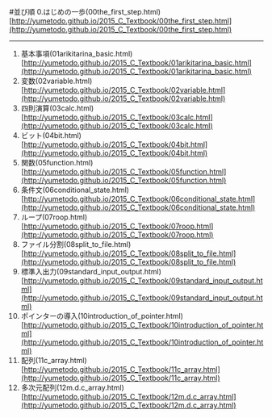 ﻿#並び順
0.はじめの一歩(00the_first_step.html)  
[http://yumetodo.github.io/2015_C_Textbook/00the_first_step.html](http://yumetodo.github.io/2015_C_Textbook/00the_first_step.html)

----

1. 基本事項(01arikitarina_basic.html)  
[http://yumetodo.github.io/2015_C_Textbook/01arikitarina_basic.html](http://yumetodo.github.io/2015_C_Textbook/01arikitarina_basic.html)  
2. 変数(02variable.html)  
[http://yumetodo.github.io/2015_C_Textbook/02variable.html](http://yumetodo.github.io/2015_C_Textbook/02variable.html)
3. 四則演算(03calc.html)  
[http://yumetodo.github.io/2015_C_Textbook/03calc.html](http://yumetodo.github.io/2015_C_Textbook/03calc.html)
4. ビット(04bit.html)  
[http://yumetodo.github.io/2015_C_Textbook/04bit.html](http://yumetodo.github.io/2015_C_Textbook/04bit.html)
5. 関数(05function.html)  
[http://yumetodo.github.io/2015_C_Textbook/05function.html](http://yumetodo.github.io/2015_C_Textbook/05function.html)
6. 条件文(06conditional_state.html)  
[http://yumetodo.github.io/2015_C_Textbook/06conditional_state.html](http://yumetodo.github.io/2015_C_Textbook/06conditional_state.html)
7. ループ(07roop.html)  
[http://yumetodo.github.io/2015_C_Textbook/07roop.html](http://yumetodo.github.io/2015_C_Textbook/07roop.html)
8. ファイル分割(08split_to_file.html)  
[http://yumetodo.github.io/2015_C_Textbook/08split_to_file.html](http://yumetodo.github.io/2015_C_Textbook/08split_to_file.html)
9. 標準入出力(09standard_input_output.html)  
[http://yumetodo.github.io/2015_C_Textbook/09standard_input_output.html](http://yumetodo.github.io/2015_C_Textbook/09standard_input_output.html)
10. ポインターの導入(10introduction_of_pointer.html)  
[http://yumetodo.github.io/2015_C_Textbook/10introduction_of_pointer.html](http://yumetodo.github.io/2015_C_Textbook/10introduction_of_pointer.html)
11. 配列(11c_array.html)  
[http://yumetodo.github.io/2015_C_Textbook/11c_array.html](http://yumetodo.github.io/2015_C_Textbook/11c_array.html)
12. 多次元配列(12m.d.c_array.html)  
[http://yumetodo.github.io/2015_C_Textbook/12m.d.c_array.html](http://yumetodo.github.io/2015_C_Textbook/12m.d.c_array.html)

